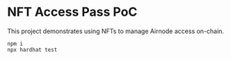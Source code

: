 # NFT Access Pass PoC

This project demonstrates using NFTs to manage Airnode access on-chain.

```shell
npm i
npx hardhat test
```
